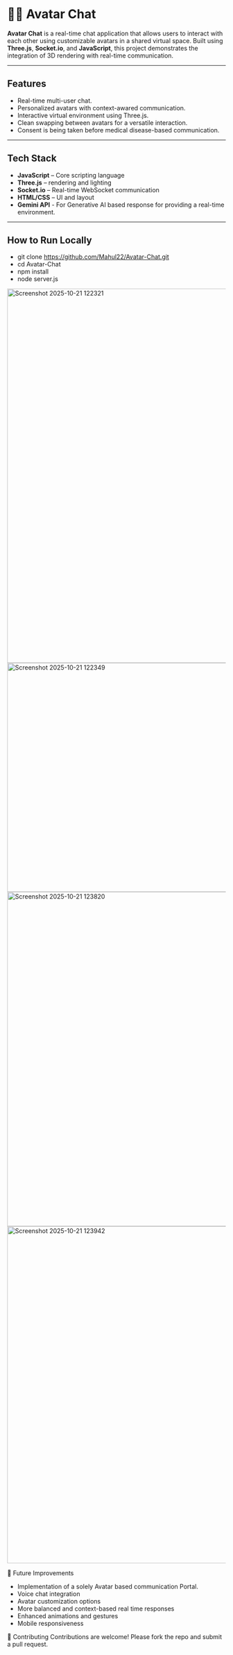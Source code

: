 # 🧑‍🚀 Avatar Chat

**Avatar Chat** is a real-time chat application that allows users to interact with each other using customizable avatars in a shared virtual space. Built using **Three.js**, **Socket.io**, and **JavaScript**, this project demonstrates the integration of 3D rendering with real-time communication.

---

##  Features

- Real-time multi-user chat.
- Personalized avatars with context-awared communication.
- Interactive virtual environment using Three.js.
- Clean swapping between avatars for a versatile interaction.
- Consent is being taken before medical disease-based communication.

---

##  Tech Stack

- **JavaScript** – Core scripting language
- **Three.js** – rendering and lighting
- **Socket.io** – Real-time WebSocket communication
- **HTML/CSS** – UI and layout
- **Gemini API** - For Generative AI based response for providing a real-time environment.

---

## How to Run Locally
- git clone https://github.com/Mahul22/Avatar-Chat.git
- cd Avatar-Chat
- npm install  
- node server.js

<img width="1153" height="863" alt="Screenshot 2025-10-21 122321" src="https://github.com/user-attachments/assets/df0c504e-64d2-4750-bfdb-e10ace11decb" />



<img width="1157" height="528" alt="Screenshot 2025-10-21 122349" src="https://github.com/user-attachments/assets/607252f9-d3fe-47a4-9fe5-5e626d2feccf" />



<img width="1158" height="771" alt="Screenshot 2025-10-21 123820" src="https://github.com/user-attachments/assets/01f245d9-821f-48ae-b967-1ffaa392e39e" />



<img width="1189" height="777" alt="Screenshot 2025-10-21 123942" src="https://github.com/user-attachments/assets/a3a41b8e-2c44-495c-886e-a48fe55ea21e" />



📌 Future Improvements

- Implementation of a solely Avatar based communication Portal.
- Voice chat integration
- Avatar customization options
- More balanced and context-based real time responses
- Enhanced animations and gestures
- Mobile responsiveness


🤝 Contributing
Contributions are welcome! Please fork the repo and submit a pull request.



